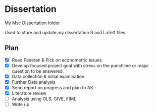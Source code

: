 # Dissertation
My Msc Dissertation folder

Used to store and update my dissertation R and LaTeX files. 

## Plan

- [x] Read Peseran & Pick on econometric issues
- [x] Develop focused project goal with stress on the punchline or major question to be answered.
- [x] Data collection & initial examination
- [x] Further Data analysis
- [x] Send report on progress and plan to AS
- [x] Literature review
- [ ] Analysis using OLS, GIVE, FIML
- [ ] Write up
